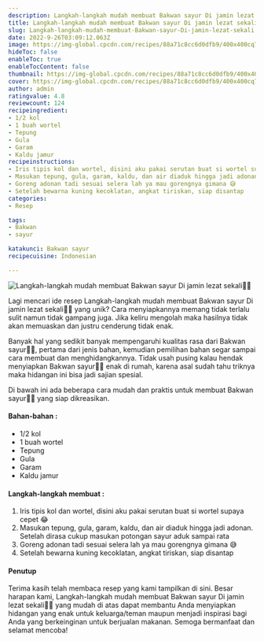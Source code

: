 ```yaml
---
description: Langkah-langkah mudah membuat Bakwan sayur Di jamin lezat sekali"
title: Langkah-langkah mudah membuat Bakwan sayur Di jamin lezat sekali
slug: Langkah-langkah-mudah-membuat-Bakwan-sayur-Di-jamin-lezat-sekali
date: 2022-9-26T03:09:12.063Z
image: https://img-global.cpcdn.com/recipes/88a71c8cc6d0dfb9/400x400cq70/photo.jpg
hideToc: false
enableToc: true
enableTocContent: false
thumbnail: https://img-global.cpcdn.com/recipes/88a71c8cc6d0dfb9/400x400cq70/photo.jpg
cover: https://img-global.cpcdn.com/recipes/88a71c8cc6d0dfb9/400x400cq70/photo.jpg
author: admin
ratingvalue: 4.8
reviewcount: 124
recipeingredient:
- 1/2 kol
- 1 buah wortel
- Tepung
- Gula
- Garam
- Kaldu jamur
recipeinstructions:
- Iris tipis kol dan wortel, disini aku pakai serutan buat si wortel supaya cepet 😂
- Masukan tepung, gula, garam, kaldu, dan air diaduk hingga jadi adonan. Setelah dirasa cukup masukan potongan sayur aduk sampai rata
- Goreng adonan tadi sesuai selera lah ya mau gorengnya gimana 😅
- Setelah bewarna kuning kecoklatan, angkat tiriskan, siap disantap
categories:
- Resep

tags:
- Bakwan
- sayur

katakunci: Bakwan sayur
recipecuisine: Indonesian

---
```


![Langkah-langkah mudah membuat Bakwan sayur Di jamin lezat sekali👩‍🍳](https://img-global.cpcdn.com/recipes/88a71c8cc6d0dfb9/400x400cq70/photo.jpg)

Lagi mencari ide resep Langkah-langkah mudah membuat Bakwan sayur Di jamin lezat sekali👩‍🍳 yang unik? Cara menyiapkannya memang tidak terlalu sulit namun tidak gampang juga. Jika keliru mengolah maka hasilnya tidak akan memuaskan dan justru cenderung tidak enak.

Banyak hal yang sedikit banyak mempengaruhi kualitas rasa dari Bakwan sayur👩‍🍳, pertama dari jenis bahan, kemudian pemilihan bahan segar sampai cara membuat dan menghidangkannya. Tidak usah pusing kalau hendak menyiapkan Bakwan sayur👩‍🍳 enak di rumah, karena asal sudah tahu triknya maka hidangan ini bisa jadi sajian spesial.

Di bawah ini ada beberapa cara mudah dan praktis untuk membuat Bakwan sayur👩‍🍳 yang siap dikreasikan.

<!--inarticleads1-->

#### Bahan-bahan :

- 1/2 kol
- 1 buah wortel
- Tepung
- Gula
- Garam
- Kaldu jamur

<!--inarticleads2-->

#### Langkah-langkah membuat :

1. Iris tipis kol dan wortel, disini aku pakai serutan buat si wortel supaya cepet 😂
1. Masukan tepung, gula, garam, kaldu, dan air diaduk hingga jadi adonan. Setelah dirasa cukup masukan potongan sayur aduk sampai rata
1. Goreng adonan tadi sesuai selera lah ya mau gorengnya gimana 😅
1. Setelah bewarna kuning kecoklatan, angkat tiriskan, siap disantap

#### Penutup

Terima kasih telah membaca resep yang kami tampilkan di sini. Besar harapan kami, Langkah-langkah mudah membuat Bakwan sayur Di jamin lezat sekali👩‍🍳 yang mudah di atas dapat membantu Anda menyiapkan hidangan yang enak untuk keluarga/teman maupun menjadi inspirasi bagi Anda yang berkeinginan untuk berjualan makanan. Semoga bermanfaat dan selamat mencoba!